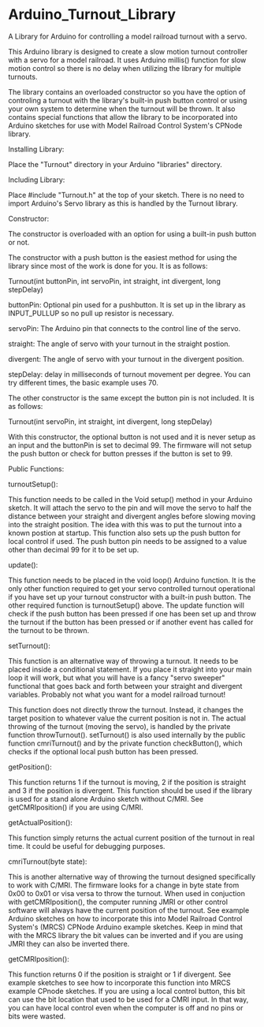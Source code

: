 # Arduino_Turnout_Library
A Library for Arduino for controlling a model railroad turnout with a servo.

This Arduino library is designed to create a slow motion turnout controller with a servo 
for a model railroad.  It uses Arduino millis() function for slow motion control so there is no delay when
utilizing the library for multiple turnouts.

The library contains an overloaded constructor so you have the option of controling a turnout with the library's 
built-in push button control or using your own system to determine when the turnout will be thrown.  It also contains special functions that allow the library
to be incorporated into Arduino sketches for use with Model Railroad Control System's CPNode library.

Installing Library:

Place the "Turnout" directory in your Arduino "libraries" directory.

Including Library:

Place #include "Turnout.h" at the top of your sketch.  There is no need to import Arduino's Servo library as this
is handled by the Turnout library.

Constructor:

The constructor is overloaded with an option for using a built-in push button or not.

The constructor with a push button is the easiest method for using the library since most of the work
is done for you.  It is as follows:

Turnout(int buttonPin, int servoPin, int straight, int divergent, long stepDelay)

buttonPin: Optional pin used for a pushbutton.  It is set up in the library as INPUT_PULLUP so no 
           pull up resistor is necessary.

servoPin:  The Arduino pin that connects to the control line of the servo.

straight:  The angle of servo with your turnout in the straight postion.

divergent:  The angle of servo with your turnout in the divergent position.

stepDelay:  delay in milliseconds of turnout movement per degree.  You can try different times, the basic example
            uses 70.

The other constructor is the same except the button pin is not included.  It is as follows:

Turnout(int servoPin, int straight, int divergent, long stepDelay)

With this constructor, the optional button is not used and it is never setup as an input and the buttonPin is set to decimal 99. The firmware will not setup the push button or check for button presses if the button is set to 99.

Public Functions:

turnoutSetup():

This function needs to be called in the Void setup() method in your Arduino sketch.  It will attach the servo to
the pin and will move the servo to half the distance between your straight and divergent angles before slowing moving into the straight position.  The idea with this was to put the turnout into a known postion at startup.  This function also sets up the push button for local control if used. The push button pin needs to be assigned to a value other than decimal 99 for it to be set up.

update():

This function needs to be placed in the void loop() Arduino function. It is the only other function required to get your servo controlled turnout operational if you have set up your turnout constructor with a built-in push button. The other required function is turnoutSetup() above. The update function will check if the push button has been pressed if one has been set up and throw the turnout if the button has been pressed or if another event has called for the turnout to be thrown.

setTurnout():

This function is an alternative way of throwing a turnout. It needs to be placed inside a conditional statement. If you place it straight into your main loop it will work, but what you will have is a fancy "servo sweeper" functional that goes back and forth between your straight and divergent variables. Probably not what you want for a model railroad turnout! 

This function does not directly throw the turnout. Instead, it changes the target position to whatever value the current position is not in.  The actual throwing of the turnout (moving the servo), is handled by the private function throwTurnout(). setTurnout() is also used internally by the public function cmriTurnout() and by the private function checkButton(), which checks if the optional local push button has been pressed.

getPosition():

This function returns 1 if the turnout is moving, 2 if the position is straight and 3 if the position is divergent. This function should be used if the library is used for a stand alone Arduino sketch without C/MRI. See getCMRIposition() if you are using C/MRI.

getActualPosition():

This function simply returns the actual current position of the turnout in real time.  It could be useful for debugging purposes.

cmriTurnout(byte state):

This is another alternative way of throwing the turnout designed specifically to work with C/MRI.  The firmware looks for a change in byte state from 0x00 to 0x01 or visa versa to throw the turnout. When used in conjuction with getCMRIposition(), the computer running JMRI or other control software will always have the current position of the turnout.  See example Arduino sketches on how to incorporate this into Model Railroad Control System's (MRCS) CPNode Arduino example sketches.  Keep in mind that with the MRCS library the bit values can be inverted and if you are using JMRI they can also be inverted there.

getCMRIposition():

This function returns 0 if the position is straight or 1 if divergent.  See example sketches to see how to incorporate this function into MRCS example CPnode sketches.  If you are using a local control button, this bit can use the bit location that used to be used for a CMRI input.  In that way, you can have local control even when the computer is off and no pins or bits were wasted.


